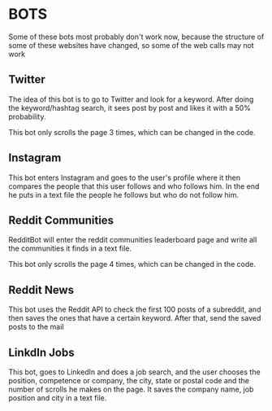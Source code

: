 # BOTS

Some of these bots most probably don't work now, because the structure of some of these websites have changed, so some of the web calls may not work

## Twitter
The idea of this bot is to go to Twitter and look for a keyword. After doing the keyword/hashtag search, it sees post by post and likes it with a 50% probability.

This bot only scrolls the page 3 times, which can be changed in the code.

## Instagram
This bot enters Instagram and goes to the user's profile where it then compares the people that this user follows and who follows him. In the end he puts in a text file the people he follows but who do not follow him.

## Reddit Communities
RedditBot will enter the reddit communities leaderboard page and write all the communities it finds in a text file.

This bot only scrolls the page 4 times, which can be changed in the code.

## Reddit News
This bot uses the Reddit API to check the first 100 posts of a subreddit, and then saves the ones that have a certain keyword. After that, send the saved posts to the mail

## LinkdIn Jobs
This bot, goes to LinkedIn and does a job search, and the user chooses the position, competence or company, the city, state or postal code and the number of scrolls he makes on the page. It saves the company name, job position and city in a text file. 

